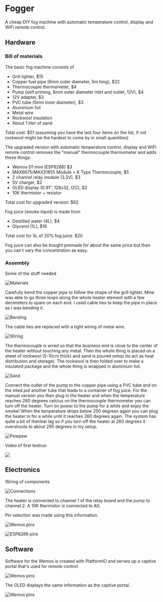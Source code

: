 # Fogger
A cheap DIY fog machine with automatic temperature control, display and WiFi remote control.

## Hardware
### Bill of materials
The basic fog machine consists of
* Grill lighter, $15
* Copper fuel pipe (6mm outer diameter, 5m long), $22
* Thermocouple thermometer, $4
* Pump (self priming, 6mm outer diameter inlet and outlet, 12V), $4
* 12V adapter, $3
* PVC tube (5mm inner diameter), $3
* Aluminium foil
* Metal wire
* Rockwool insulation
* About 1 liter of sand

Total cost: $51 (assuming you have the last four items on the list, if not rockwool might be the hardest to come by in small quantities)

The upgraded version with automatic temperature control, display and WiFi remote control removes the "manual" thermocouple thermometer and adds these things:
* Wemos D1 mini (ESP8266) $3
* MAX6675/MAX31855 Module + K Type Thermocouple, $5
* 2 channel relay module (3.3V), $3
* 5V charger, $2
* OLED display (0.91", 128x32, I2C), $2
* 10K thermistor + resistor

Total cost for upgraded version: $62

Fog juice (smoke liquid) is made from
* Destilled water (4L), $4
* Glycerol (1L), $16

Total cost for 5L of 20% fog juice: $20

Fog juice can also be bought premade for about the same price but then you can't vary the concentration as easy.

### Assembly

Some of the stuff needed

![Materials](docs/images/IMG_20200320_124921_result.jpg)

Carefully bend the copper pipe to follow the shape of the grill lighter. Mine was able to go three loops along the whole heater element with a few decimeters to spare on each end. I used cable ties to keep the pipe in place as I was bending it.

![Bending](docs/images/IMG_20200320_132139_result.jpg)

The cable ties are replaced with a tight wiring of metal wire.

![Wiring](docs/images/IMG_20200320_134547_result.jpg)

The thermocouple is wired so that the business end is close to the center of the heater without touching any metal. Then the whole thing is placed on a sheet of rockwool (5-10cm thick) and sand is poured ontop (to act as heat distribution and storage). The rockwool is then folded over to make a insulated package and the whole thing is wrapped in aluminium foil.

![Sand](docs/images/IMG_20200323_131316_result.jpg)

Connect the outlet of the pump to the copper pipe using a PVC tube and on the inled put another tube that leads to a container of fog juice. For the manual version you then plug in the heater and when the temperature reaches 260 degrees celcius on the thermocouple thermometer you can turn off the heater. Turn on power to the pump for a while and enjoy the smoke! When the temperature drops below 250 degrees again you can plug the heater in for a while until it reaches 260 degrees again. The system has quite a bit of thermal lag so if you turn off the heater at 260 degrees it overshoots to about 295 degrees in my setup.

![Pewpew](docs/images/IMG_20200323_134646_result.jpg)

Video of first testrun.

[![](http://img.youtube.com/vi/uRvGTlmDHWQ/0.jpg)](http://www.youtube.com/watch?v=uRvGTlmDHWQ "DIY smoke machine test")

## Electronics
Wiring of components

![Connections](docs/connections_bb.png)

The heater is connected to channel 1 of the relay board and the pump to channel 2. A 10K thermistor is connected to A0.

Pin selection was made using this information.

![Wemos pins](docs/images/wemospins.jpg)

![ESP8266 pins](docs/images/esp8266pins.png)


## Software
Software for the Wemos is created with PlatformIO and serves up a captive portal that's used for remote control.

![Wemos pins](docs/images/captive_portal_result.jpg)

The OLED displays the same information as the captive portal.

![Wemos pins](docs/images/display_result.jpg)
